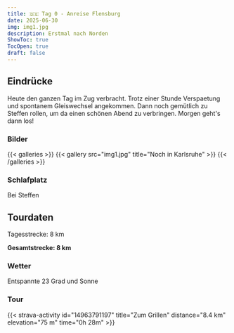 ```yaml
---
title: 🇩🇪 Tag 0 - Anreise Flensburg
date: 2025-06-30
img: img1.jpg
description: Erstmal nach Norden
ShowToc: true
TocOpen: true
draft: false
---
```



## Eindrücke
Heute den ganzen Tag im Zug verbracht. 
Trotz einer Stunde Verspaetung und spontanem Gleiswechsel angekommen.
Dann noch gemütlich zu Steffen rollen, um da einen schönen Abend zu verbringen. 
Morgen geht's dann los!

### Bilder
{{< galleries >}}
{{< gallery src="img1.jpg" title="Noch in Karlsruhe" >}}
{{< /galleries >}}

### Schlafplatz 
Bei Steffen  

## Tourdaten
Tagesstrecke: 8 km 

**Gesamtstrecke: 8 km**

### Wetter
Entspannte 23 Grad und Sonne

### Tour
{{< strava-activity id="14963791197" title="Zum Grillen" distance="8.4 km" elevation="75 m" time="0h 28m" >}}
